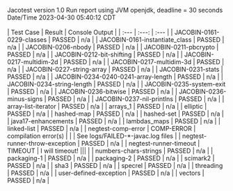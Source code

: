 Jacotest version 1.0
Run report using JVM openjdk, deadline = 30 seconds
Date/Time 2023-04-30 05:40:12 CDT
<br>
<br>
| Test Case | Result | Console Output |
| :--- | :---: | :--- |
| JACOBIN-0161-0229-classes | PASSED | n/a |
| JACOBIN-0161-instantiate_class | PASSED | n/a |
| JACOBIN-0206-nbody | PASSED | n/a |
| JACOBIN-0211-pbcrypto | PASSED | n/a |
| JACOBIN-0212-bit-shifting | PASSED | n/a |
| JACOBIN-0217-multidim-2d | PASSED | n/a |
| JACOBIN-0217-multidim-3d | PASSED | n/a |
| JACOBIN-0227-string-array | PASSED | n/a |
| JACOBIN-0231-stats | PASSED | n/a |
| JACOBIN-0234-0240-0241-array-length | PASSED | n/a |
| JACOBIN-0234-string-length | PASSED | n/a |
| JACOBIN-0235-system-exit | PASSED | n/a |
| JACOBIN-0236-bitwise | PASSED | n/a |
| JACOBIN-0236-minus-signs | PASSED | n/a |
| JACOBIN-0237-nil-printlns | PASSED | n/a |
| array-list-iterator | PASSED | n/a |
| arrays_1 | PASSED | n/a |
| elliptic | PASSED | n/a |
| hashed-map | PASSED | n/a |
| hashed-set | PASSED | n/a |
| java17-enhancements | PASSED | n/a |
| lambdas_maps | PASSED | n/a |
| linked-list | PASSED | n/a |
| negtest-comp-error | COMP-ERROR | compilation error(s)
 | | | See logs/FAILED-*-javac.log files |
| negtest-runner-throw-exception | PASSED | n/a |
| negtest-runner-timeout | TIMEOUT | I will timeout!
||| |
| numbers-chars-strings | PASSED | n/a |
| packaging-1 | PASSED | n/a |
| packaging-2 | PASSED | n/a |
| scimark2 | PASSED | n/a |
| sha3 | PASSED | n/a |
| specrel | PASSED | n/a |
| threading | PASSED | n/a |
| user-defined-exception | PASSED | n/a |
| vectors | PASSED | n/a |
